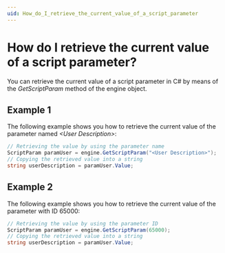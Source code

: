 ```yaml
---
uid: How_do_I_retrieve_the_current_value_of_a_script_parameter
---
```


# How do I retrieve the current value of a script parameter?

You can retrieve the current value of a script parameter in C# by means of the *GetScriptParam* method of the engine object.

## Example 1

The following example shows you how to retrieve the current value of the parameter named *\<User Description>*:

```cs
// Retrieving the value by using the parameter name
ScriptParam paramUser = engine.GetScriptParam("<User Description>");
// Copying the retrieved value into a string
string userDescription = paramUser.Value;
```

## Example 2

The following example shows you how to retrieve the current value of the parameter with ID 65000:

```cs
// Retrieving the value by using the parameter ID
ScriptParam paramUser = engine.GetScriptParam(65000);
// Copying the retrieved value into a string
string userDescription = paramUser.Value;
```

